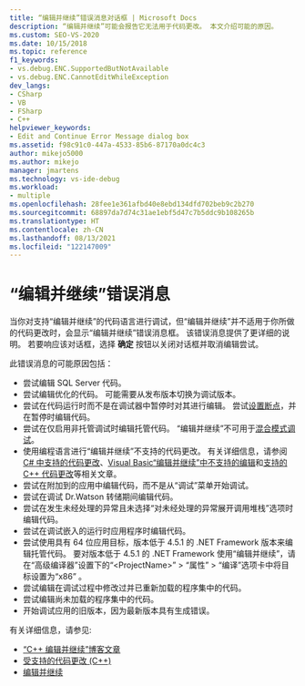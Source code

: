 ```yaml
---
title: “编辑并继续”错误消息对话框 | Microsoft Docs
description: “编辑并继续”可能会报告它无法用于代码更改。 本文介绍可能的原因。
ms.custom: SEO-VS-2020
ms.date: 10/15/2018
ms.topic: reference
f1_keywords:
- vs.debug.ENC.SupportedButNotAvailable
- vs.debug.ENC.CannotEditWhileException
dev_langs:
- CSharp
- VB
- FSharp
- C++
helpviewer_keywords:
- Edit and Continue Error Message dialog box
ms.assetid: f98c91c0-447a-4533-85b6-87170a0dc4c3
author: mikejo5000
ms.author: mikejo
manager: jmartens
ms.technology: vs-ide-debug
ms.workload:
- multiple
ms.openlocfilehash: 28fee1e361afbd40e8ebd134dfd702beb9c2b270
ms.sourcegitcommit: 68897da7d74c31ae1ebf5d47c7b5ddc9b108265b
ms.translationtype: HT
ms.contentlocale: zh-CN
ms.lasthandoff: 08/13/2021
ms.locfileid: "122147009"
---
```

# <a name="edit-and-continue-error-message"></a>“编辑并继续”错误消息

当你对支持“编辑并继续”的代码语言进行调试，但“编辑并继续”并不适用于你所做的代码更改时，会显示“编辑并继续”错误消息框。 该错误消息提供了更详细的说明。 若要响应该对话框，选择 **确定** 按钮以关闭对话框并取消编辑尝试。

此错误消息的可能原因包括：

- 尝试编辑 SQL Server 代码。
- 尝试编辑优化的代码。 可能需要从发布版本切换为调试版本。
- 尝试在代码运行时而不是在调试器中暂停时对其进行编辑。 尝试[设置断点](../debugger/using-breakpoints.md)，并在暂停时编辑代码。
- 尝试在仅启用非托管调试时编辑托管代码。 “编辑并继续”不可用于[混合模式调试](../debugger/how-to-debug-in-mixed-mode.md)。
- 使用编程语言进行“编辑并继续”不支持的代码更改。 有关详细信息，请参阅 [C# 中支持的代码更改](supported-code-changes-csharp.md)、[Visual Basic“编辑并继续”中不支持的编辑](supported-code-changes-csharp.md)和[支持的 C++ 代码更改](supported-code-changes-cpp.md)等相关文章。
- 尝试在附加到的应用中编辑代码，而不是从“调试”菜单开始调试。
- 尝试在调试 Dr.Watson 转储期间编辑代码。
- 尝试在发生未经处理的异常且未选择“对未经处理的异常展开调用堆栈”选项时编辑代码。
- 尝试在调试嵌入的运行时应用程序时编辑代码。
- 尝试使用具有 64 位应用目标，版本低于 4.5.1 的 .NET Framework 版本来编辑托管代码。 要对版本低于 4.5.1 的 .NET Framework 使用“编辑并继续”，请在“高级编译器”设置下的“\<ProjectName>” > “属性” > “编译”选项卡中将目标设置为“x86”    。
- 尝试编辑在调试过程中修改过并已重新加载的程序集中的代码。
- 尝试编辑尚未加载的程序集中的代码。
- 开始调试应用的旧版本，因为最新版本具有生成错误。

有关详细信息，请参见:
- [“C++ 编辑并继续”博客文章](https://devblogs.microsoft.com/cppblog/c-edit-and-continue-in-visual-studio-2015-update-3/)
- [受支持的代码更改 (C++)](../debugger/supported-code-changes-cpp.md)
- [编辑并继续](../debugger/edit-and-continue.md)